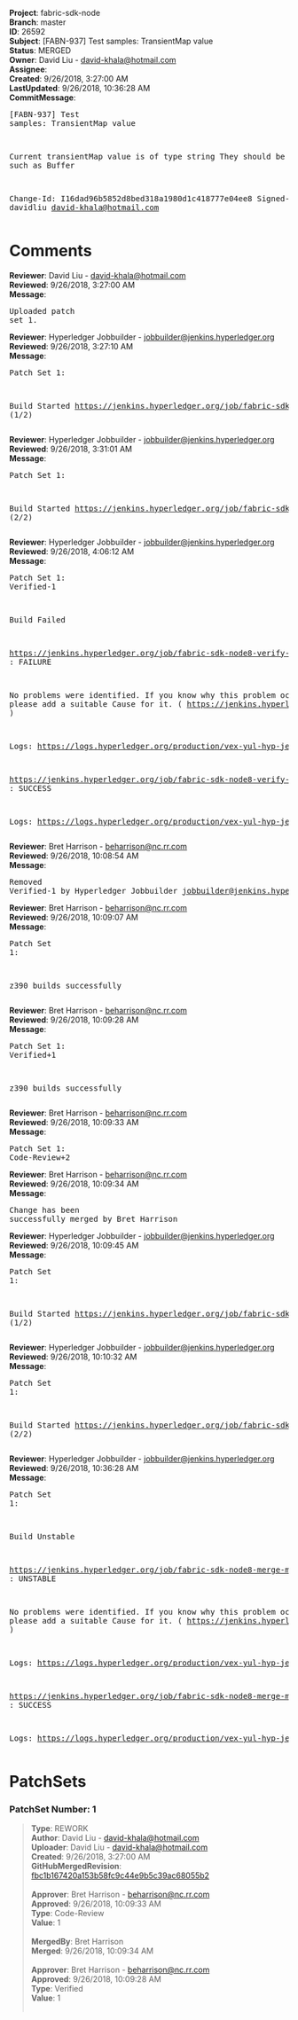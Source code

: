 <strong>Project</strong>: fabric-sdk-node<br><strong>Branch</strong>: master<br><strong>ID</strong>: 26592<br><strong>Subject</strong>: [FABN-937] Test samples: TransientMap value<br><strong>Status</strong>: MERGED<br><strong>Owner</strong>: David Liu - david-khala@hotmail.com<br><strong>Assignee</strong>:<br><strong>Created</strong>: 9/26/2018, 3:27:00 AM<br><strong>LastUpdated</strong>: 9/26/2018, 10:36:28 AM<br><strong>CommitMessage</strong>:<br><pre>[FABN-937] Test samples: TransientMap value

Current transientMap value is of type string
They should be []byte such as Buffer

Change-Id: I16dad96b5852d8bed318a1980d1c418777e04ee8
Signed-off-by: davidliu <david-khala@hotmail.com>
</pre><h1>Comments</h1><strong>Reviewer</strong>: David Liu - david-khala@hotmail.com<br><strong>Reviewed</strong>: 9/26/2018, 3:27:00 AM<br><strong>Message</strong>: <pre>Uploaded patch set 1.</pre><strong>Reviewer</strong>: Hyperledger Jobbuilder - jobbuilder@jenkins.hyperledger.org<br><strong>Reviewed</strong>: 9/26/2018, 3:27:10 AM<br><strong>Message</strong>: <pre>Patch Set 1:

Build Started https://jenkins.hyperledger.org/job/fabric-sdk-node8-verify-master-s390x/487/ (1/2)</pre><strong>Reviewer</strong>: Hyperledger Jobbuilder - jobbuilder@jenkins.hyperledger.org<br><strong>Reviewed</strong>: 9/26/2018, 3:31:01 AM<br><strong>Message</strong>: <pre>Patch Set 1:

Build Started https://jenkins.hyperledger.org/job/fabric-sdk-node8-verify-master-x86_64/504/ (2/2)</pre><strong>Reviewer</strong>: Hyperledger Jobbuilder - jobbuilder@jenkins.hyperledger.org<br><strong>Reviewed</strong>: 9/26/2018, 4:06:12 AM<br><strong>Message</strong>: <pre>Patch Set 1: Verified-1

Build Failed 

https://jenkins.hyperledger.org/job/fabric-sdk-node8-verify-master-x86_64/504/ : FAILURE

No problems were identified. If you know why this problem occurred, please add a suitable Cause for it. ( https://jenkins.hyperledger.org/job/fabric-sdk-node8-verify-master-x86_64/504/ )

Logs: https://logs.hyperledger.org/production/vex-yul-hyp-jenkins-3/fabric-sdk-node8-verify-master-x86_64/504

https://jenkins.hyperledger.org/job/fabric-sdk-node8-verify-master-s390x/487/ : SUCCESS

Logs: https://logs.hyperledger.org/production/vex-yul-hyp-jenkins-3/fabric-sdk-node8-verify-master-s390x/487</pre><strong>Reviewer</strong>: Bret Harrison - beharrison@nc.rr.com<br><strong>Reviewed</strong>: 9/26/2018, 10:08:54 AM<br><strong>Message</strong>: <pre>Removed Verified-1 by Hyperledger Jobbuilder <jobbuilder@jenkins.hyperledger.org>
</pre><strong>Reviewer</strong>: Bret Harrison - beharrison@nc.rr.com<br><strong>Reviewed</strong>: 9/26/2018, 10:09:07 AM<br><strong>Message</strong>: <pre>Patch Set 1:

z390 builds successfully</pre><strong>Reviewer</strong>: Bret Harrison - beharrison@nc.rr.com<br><strong>Reviewed</strong>: 9/26/2018, 10:09:28 AM<br><strong>Message</strong>: <pre>Patch Set 1: Verified+1

z390 builds successfully</pre><strong>Reviewer</strong>: Bret Harrison - beharrison@nc.rr.com<br><strong>Reviewed</strong>: 9/26/2018, 10:09:33 AM<br><strong>Message</strong>: <pre>Patch Set 1: Code-Review+2</pre><strong>Reviewer</strong>: Bret Harrison - beharrison@nc.rr.com<br><strong>Reviewed</strong>: 9/26/2018, 10:09:34 AM<br><strong>Message</strong>: <pre>Change has been successfully merged by Bret Harrison</pre><strong>Reviewer</strong>: Hyperledger Jobbuilder - jobbuilder@jenkins.hyperledger.org<br><strong>Reviewed</strong>: 9/26/2018, 10:09:45 AM<br><strong>Message</strong>: <pre>Patch Set 1:

Build Started https://jenkins.hyperledger.org/job/fabric-sdk-node8-merge-master-s390x/159/ (1/2)</pre><strong>Reviewer</strong>: Hyperledger Jobbuilder - jobbuilder@jenkins.hyperledger.org<br><strong>Reviewed</strong>: 9/26/2018, 10:10:32 AM<br><strong>Message</strong>: <pre>Patch Set 1:

Build Started https://jenkins.hyperledger.org/job/fabric-sdk-node8-merge-master-x86_64/163/ (2/2)</pre><strong>Reviewer</strong>: Hyperledger Jobbuilder - jobbuilder@jenkins.hyperledger.org<br><strong>Reviewed</strong>: 9/26/2018, 10:36:28 AM<br><strong>Message</strong>: <pre>Patch Set 1:

Build Unstable 

https://jenkins.hyperledger.org/job/fabric-sdk-node8-merge-master-s390x/159/ : UNSTABLE

No problems were identified. If you know why this problem occurred, please add a suitable Cause for it. ( https://jenkins.hyperledger.org/job/fabric-sdk-node8-merge-master-s390x/159/ )

Logs: https://logs.hyperledger.org/production/vex-yul-hyp-jenkins-3/fabric-sdk-node8-merge-master-s390x/159

https://jenkins.hyperledger.org/job/fabric-sdk-node8-merge-master-x86_64/163/ : SUCCESS

Logs: https://logs.hyperledger.org/production/vex-yul-hyp-jenkins-3/fabric-sdk-node8-merge-master-x86_64/163</pre><h1>PatchSets</h1><h3>PatchSet Number: 1</h3><blockquote><strong>Type</strong>: REWORK<br><strong>Author</strong>: David Liu - david-khala@hotmail.com<br><strong>Uploader</strong>: David Liu - david-khala@hotmail.com<br><strong>Created</strong>: 9/26/2018, 3:27:00 AM<br><strong>GitHubMergedRevision</strong>: [fbc1b167420a153b58fc9c44e9b5c39ac68055b2](https://github.com/hyperledger/fabric-sdk-node/commit/fbc1b167420a153b58fc9c44e9b5c39ac68055b2)<br><br><strong>Approver</strong>: Bret Harrison - beharrison@nc.rr.com<br><strong>Approved</strong>: 9/26/2018, 10:09:33 AM<br><strong>Type</strong>: Code-Review<br><strong>Value</strong>: 1<br><br><strong>MergedBy</strong>: Bret Harrison<br><strong>Merged</strong>: 9/26/2018, 10:09:34 AM<br><br><strong>Approver</strong>: Bret Harrison - beharrison@nc.rr.com<br><strong>Approved</strong>: 9/26/2018, 10:09:28 AM<br><strong>Type</strong>: Verified<br><strong>Value</strong>: 1<br><br></blockquote>